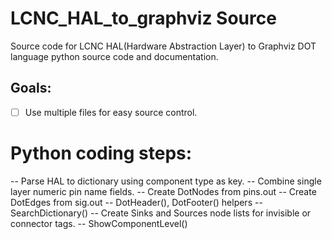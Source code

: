 # LCNC_HAL_to_graphviz Source
Source code for LCNC HAL(Hardware Abstraction Layer) to Graphviz DOT language python source code and documentation.

## Goals:
- [ ] Use multiple files for easy source control.


# Python coding steps:
-- Parse HAL to dictionary using component type as key.
-- Combine single layer numeric pin name fields.
-- Create DotNodes from pins.out
-- Create DotEdges from sig.out
-- DotHeader(), DotFooter() helpers
-- SearchDictionary() 
-- Create Sinks and Sources node lists for invisible or connector tags.
-- ShowComponentLevel()


